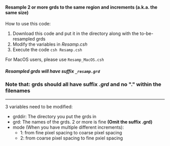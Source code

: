 #### Resample 2 or more grds to the same region and increments (a.k.a. the same size)
How to use this code:
1. Download this code and put it in the directory along with the to-be-resampled grds
2. Modify the variables in *Resamp.csh*
3. Execute the code `csh Resamp.csh`

For MacOS users, please use `Resamp_MacOS.csh`
##### Resampled grds will have suffix `_resamp.grd`  

### Note that: grds should all have suffix *.grd* and no "." within the filenames
-----
3 variables need to be modified:
- grddir: The directory you put the grds in
- grd: The names of the grds. 2 or more is fine **(Omit the suffix .grd)** 
- mode (When you have multiple different increments):
  - 1: from fine pixel spacing to coarse pixel spacing 
  - 2: from coarse pixel spacing to fine pxiel spacing 

